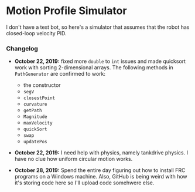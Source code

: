 # Motion Profile Simulator

I don't have a test bot, so here's a simulator that assumes that the robot has closed-loop velocity PID.

### Changelog

* **October 22, 2019:** fixed more `double` to `int` issues and made quicksort work with sorting 2-dimensional arrays. The following methods in `PathGenerator` are confirmed to work:
    * the constructor
    * `segV`
    * `closestPoint`
    * `curvature`
    * `getPath`
    * `Magnitude`
    * `maxVelocity`
    * `quickSort`
    * `swap`
    * `updatePos`
* **October 22, 2019:** I need help with physics, namely tankdrive physics. I have no clue how uniform circular motion works.

* **October 28, 2019:** Spend the entire day figuring out how to install FRC programs on a Windows machine. Also, GitHub is being weird with how it's storing code here so I'll upload code somehwere else.
